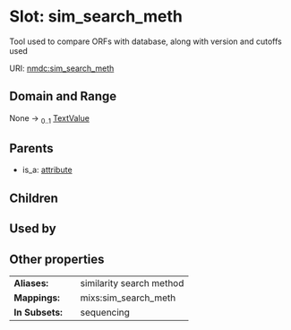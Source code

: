 
# Slot: sim_search_meth


Tool used to compare ORFs with database, along with version and cutoffs used

URI: [nmdc:sim_search_meth](https://microbiomedata/meta/sim_search_meth)


## Domain and Range

None &#8594;  <sub>0..1</sub> [TextValue](TextValue.md)

## Parents

 *  is_a: [attribute](attribute.md)

## Children


## Used by


## Other properties

|  |  |  |
| --- | --- | --- |
| **Aliases:** | | similarity search method |
| **Mappings:** | | mixs:sim_search_meth |
| **In Subsets:** | | sequencing |

